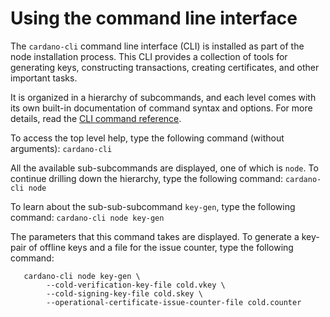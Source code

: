 # Using the command line interface #
The `cardano-cli` command line interface (CLI) is installed as part of the node installation process. This CLI provides a collection of tools for generating keys, constructing transactions, creating certificates, and other important tasks.

It is organized in a hierarchy of subcommands, and each level comes with its own built-in documentation of command syntax and options. For more details, read the [CLI command reference](https://github.com/input-output-hk/cardano-node/blob/master/doc/reference/cardano-node-cli-reference.md). 

To access the top level help, type the following command (without arguments):
`cardano-cli`

All the available sub-subcommands are displayed, one of which is `node`. To continue drilling down the hierarchy, type the following command:
`cardano-cli node`

To learn about the sub-sub-subcommand `key-gen`, type the following command:
`cardano-cli node key-gen`

The parameters that this command takes are displayed. To generate a key-pair of offline keys and a file for the issue counter, type the following command:
```
   cardano-cli node key-gen \
        --cold-verification-key-file cold.vkey \
        --cold-signing-key-file cold.skey \
        --operational-certificate-issue-counter-file cold.counter
```

